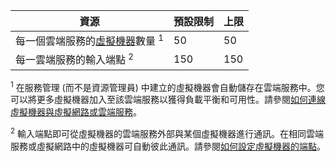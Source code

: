 資源|預設限制|上限
---|---|---
每一個雲端服務的[虛擬機器](../articles/virtual-machines/virtual-machines-about.md)數量 <sup>1</sup>|50|50
每一雲端服務的輸入端點 <sup>2</sup>|150|150

<sup>1</sup> 在服務管理 (而不是資源管理員) 中建立的虛擬機器會自動儲存在雲端服務中。您可以將更多虛擬機器加入至該雲端服務以獲得負載平衡和可用性。請參閱[如何連線虛擬機器與虛擬網路或雲端服務](../articles/virtual-machines/cloud-services-connect-virtual-machine.md)。

<sup>2</sup> 輸入端點即可從虛擬機器的雲端服務外部與某個虛擬機器進行通訊。在相同雲端服務或虛擬網路中的虛擬機器可自動彼此通訊。請參閱[如何設定虛擬機器的端點](../articles/virtual-machines/virtual-machines-set-up-endpoints.md)。

<!---HONumber=Sept15_HO3-->